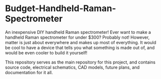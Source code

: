 # Budget-Handheld-Raman-Spectrometer
An inexpensive DIY handheld Raman spectrometer! Ever want to make a handheld Raman spectrometer for under $300?
Probably not! However, matter is just about everywhere and makes up most of everything. It would be cool to have a 
device that tells you what something is made out of, and would be even cooler to build it yourself!

This repository serves as the main repository for this project, and contains source code, electrical schematics, CAD 
models, future plans, and documentation for it all.